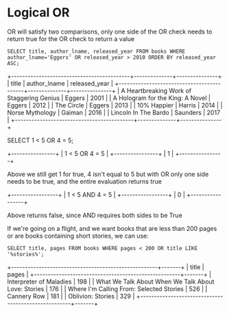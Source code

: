 # Logical OR

OR will satisfy two comparisons, only one side of the OR check needs to return true for the OR check to return a value 

```
SELECT title, author_lname, released_year FROM books WHERE author_lname='Eggers' OR released_year > 2010 ORDER BY released_year ASC;
```

+-------------------------------------------+--------------+---------------+
| title                                     | author_lname | released_year |
+-------------------------------------------+--------------+---------------+
| A Heartbreaking Work of Staggering Genius | Eggers       |          2001 |
| A Hologram for the King: A Novel          | Eggers       |          2012 |
| The Circle                                | Eggers       |          2013 |
| 10% Happier                               | Harris       |          2014 |
| Norse Mythology                           | Gaiman       |          2016 |
| Lincoln In The Bardo                      | Saunders     |          2017 |
+-------------------------------------------+--------------+---------------+

SELECT 1 < 5 OR 4 = 5;

+----------------+
| 1 < 5 OR 4 = 5 |
+----------------+
|              1 |
+----------------+

Above we still get 1 for true, 4 isn't equal to 5 but with OR only one side needs to be true, and the entire evaluation returns true

+-----------------+
| 1 < 5 AND 4 = 5 |
+-----------------+
|               0 |
+-----------------+

Above returns false, since AND requires both sides to be True 

If we're going on a flight, and we want books that are less than 200 pages or are books containing short stories, we can use:

```
SELECT title, pages FROM books WHERE pages < 200 OR title LIKE '%stories%';
```

+-----------------------------------------------------+-------+
| title                                               | pages |
+-----------------------------------------------------+-------+
| Interpreter of Maladies                             |   198 |
| What We Talk About When We Talk About Love: Stories |   176 |
| Where I'm Calling From: Selected Stories            |   526 |
| Cannery Row                                         |   181 |
| Oblivion: Stories                                   |   329 |
+-----------------------------------------------------+-------+